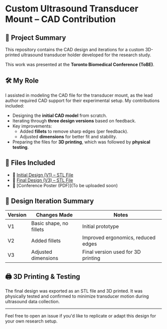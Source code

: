 # Custom Ultrasound Transducer Mount – CAD Contribution

## 📝 Project Summary

This repository contains the CAD design and iterations for a custom 3D-printed ultrasound transducer holder developed for the research study.

This work was presented at the **Toronto Biomedical Conference (ToBE)**.

## 🛠️ My Role

I assisted in modeling the CAD file for the transducer mount, as the lead author required CAD support for their experimental setup. My contributions included:

- Designing the **initial CAD model** from scratch.
- Iterating through **three design versions** based on feedback.
- Key improvements:
  - Added **fillets** to remove sharp edges (per feedback).
  - Adjusted **dimensions** for better fit and stability.
- Preparing the files for **3D printing**, which was followed by **physical testing**.

## 📁 Files Included

- 🧱 [Initial Design (V1) – STL File](https://github.com/nili-yay/ProjectHub/blob/main/CAD-Modeling/Custom%20Ultrasound%20Transducer%20Mount/First_Iteration.STL)  
- 🧱 [Final Design (V3) – STL File](https://github.com/nili-yay/ProjectHub/blob/main/CAD-Modeling/Custom%20Ultrasound%20Transducer%20Mount/Final.stl)  
- 📄 [Conference Poster (PDF)](To be uploaded soon)


## 🔁 Design Iteration Summary

| Version | Changes Made            | Notes                                |
|---------|-------------------------|--------------------------------------|
| V1      | Basic shape, no fillets | Initial prototype                     |
| V2      | Added fillets           | Improved ergonomics, reduced edges   |
| V3      | Adjusted dimensions     | Final version used for 3D printing   |

## 🖨️ 3D Printing & Testing

The final design was exported as an STL file and 3D printed. It was physically tested and confirmed to minimize transducer motion during ultrasound data collection.

---

Feel free to open an issue if you'd like to replicate or adapt this design for your own research setup.
